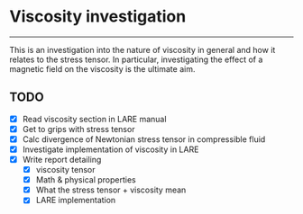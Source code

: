 # Viscosity investigation

---

This is an investigation into the nature of viscosity in general and how it relates to the stress tensor. In particular, investigating the effect of a magnetic field on the viscosity is the ultimate aim. 

## TODO
- [x] Read viscosity section in LARE manual
- [x] Get to grips with stress tensor
- [x] Calc divergence of Newtonian stress tensor in compressible fluid
- [x] Investigate implementation of viscosity in LARE
- [x] Write report detailing
  - [x] viscosity tensor
  - [x] Math & physical properties
  - [x] What the stress tensor + viscosity mean
  - [x] LARE implementation
